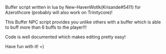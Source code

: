 Buffer script written in lua by New-HavenWotlk(Krisande#5411) for Azerothcore (probably will also work on Trinitycore)!

This Buffer NPC script provides you unlike others with a buffer which is able to buff more than 6 buffs to the player!!!

Code is well documented which makes editing pretty easy!

Have fun with it! =)
